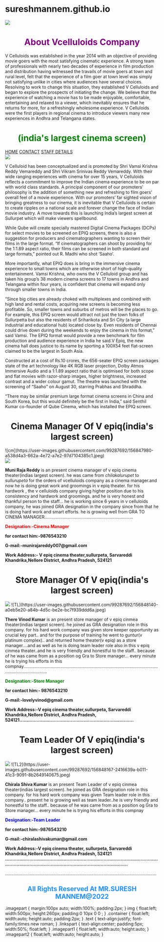 # sureshmannem.github.io
<html>
<head>
<title>my web application</title>
<link href="suresh2ndmarch.css" rel="stylesheet" type="text/css">
<body>
<img src="https://cdn3.ticketnew.com/partners/img/VCelluloids/logo.png"/>
<center><h1 style="color:purple;" "center">About Vcelluloids Company</h1></center>
<p>V Celluloids was established in the year 2014 with an objective of providing movie goers with the most satisfying cinematic experience. A strong team of professionals with nearly two decades of experience in film production and distribution having witnessed the travails of movie goers at town and rural level, felt that the experience of a film goer at town level was simply not satisfying unlike in cities where audiences have several choices. Resolving to work to change this situation, they established V Celluloids and began to explore the prospects of initiating the change. We believe that the experience of watching a movie has to be made enjoyable, comfortable, entertaining and relaxed to a viewer, which inevitably ensures that he returns for more, for a refreshingly wholesome experience. V Celluloids were the first players in regional cinema to introduce viewers many new experiences in Andhra and Telangana states.

</p>

<P><center><h1 style="color:green">(india's largest cinema screen)</h1></h1></center>
<div class="linkspart">
<a href="home.html">HOME</a>
<a href="contact.html">CONTACT</a>
<a href="staff details.html">STAFF DETAILS</a>
</div>

<div class="imagepart">
<img src="https://english.cdn.zeenews.com/sites/default/files/2019/08/30/815223-theatre.jpg"/>
</div>
<div class="text">
<p>V Celluloid has been conceptualized and is promoted by Shri Vamsi Krishna Reddy Vemareddy and Shri Vikram Srinivas Reddy Vemareddy. With their wide ranging experiences with cinema for over 15 years, V Celluloids reflects a commitment to improve the Indian cinema experience to be on par with world class standards. A principal component of our promoters’ philosophy is the addition of something new and refreshing to film goers’ overall feel of a movie experience. With our promoters’ far sighted vision of bringing greatness to our cinema, it is inevitable that V Celluloids is certain to create ripples on a national scale and forever change the face of Indian movie industry. A move towards this is launching India’s largest screen at Sullurpet which will make viewers spellbound.
</p>
<p>While Qube will create specially mastered Digital Cinema Packages (DCPs) for select movies to be screened on EPIQ screens, there is also a suggestion for producers and cinematographers wanting to screen their films in the large format. “If cinematographers can shoot by providing for the 1:1.89 aspect ratio, their films can be screened in both standard and large formats,” pointed out R. Madhi who shot ‘Saaho’.

More importantly, what EPIQ does is bring in the immersive cinema experience to small towns which are otherwise short of high-quality entertainment. Vamsi Krishna, who owns the V Celluloid group and has taken his group’s 38 modern cinema screens to 17 towns in Andhra and Telangana within four years, is confident that cinema will expand only through smaller towns in India.

“Since big cities are already choked with multiplexes and combined with high land and rental costs, acquiring new screens is becoming less profitable. So, smaller towns and suburbs of metros will be the places to go. For example, this EPIQ screen would attract not just the town folks of Sullurpetta but also the residents of Sriharikota and Sri City (a large industrial and educational hub) located close by. Even residents of Chennai could drive down during the weekends to enjoy the cinema in this format,” said Vamsi. The EPIQ format would provide a new benchmark for film production and audience experience in India he said.V Epiq, the new cinema hall does justice to its name by sporting a 100X54 feet flat-screen claimed to be the largest in South Asia.

Constructed at a cost of Rs.10 crores, the 656-seater EPIQ screen packages state of the art technology like 4K RGB laser projection, Dolby Atmos Immersive Audio and a 1:1.89 aspect ratio that is optimised for both scope and flat movies with razor-sharp images, higher brightness, increased contrast and a wider colour gamut. The theatre was launched with the screening of “Saaho” on August 30, starring Prabhas and Shraddha.

“There may be similar premium large format cinema screens in China and South Korea, but this would definitely be the first in India,” said Senthil Kumar co-founder of Qube Cinema, which has installed the EPIQ screen.

</p>
</div>
<center><h1 style="color:rgb">Cinema Manager Of V epiq(india's largest screen)</h1></center>
![cm](https://user-images.githubusercontent.com/99287692/156847980-a538d4a3-662a-4e72-a7e2-97d7104385c1.jpeg)

<div class="container">
<img src="C:\Users\Admin\Downloads\cm.jpeg"/>
<p><b>Muni Raja Reddy</b> is an present cinema manager of v epiq cinema theater(indias largest screen). he was came from <i> chilakalurupet</i> to <i> sullurupeta</i> for the orders of vcelluloids company as a cinema manager.and now he is doing great work and groomings in v epiq theater. for his hardwork , the v celluloids company giving higher position due to his consistency and hardwork and groomings. and he is very honest and thankful person to the staff...
he is working since 6 years in v celluloids company, he was joined GRA designation in the company since from that he is doing hard work and smart efforts. he is  growing well from GRA TO CINEMA MANAGER........................................................................
</p>
<p><b style="color:red">Designation:-Cinema Manager</b></p>
<p><b>for contact him:-9876543210</b></p>
<p><b>G-mail:-munirajareddy007@gmail.com</b></p>
<p><b>Work Address:- V epiq cinema theater,sullurpeta, Sarvareddi Khandrika,Nellore District, Andhra Pradesh, 524121</b></p>
<center><h1 style="color:rgb">Store Manager Of V epiq(india's largest screen)</h1></center>
<div class="imagepart1">
<img src="C:\Users\Admin\Downloads\TL.jpeg"/>
  ![TL](https://user-images.githubusercontent.com/99287692/156848140-a0eb5e20-a84b-4d5c-be2e-bc7f939ddd6a.jpeg)

</div>
<p><b>There Vinod Kumar</b> is an present store manager of v epiq cinmea theater(indias largest screen). he joined as GRA designation role in this company. for his hard work company was given store keeper opportunity as crucial key part.. and for the purpose of training he went to guntur(v platinum complex).. and returned home theater(v epiq) as a store manager....and as well as he is doing team leader role also in this v epiq cinmea theater..and he is very friendly and honestful to the staff.. because of he  was came from as a position og Gra to Store manager... every minute he is trying his efforts in this compnay...............................................................................................................................................
<p><b style="color:green">Designation:-Store Manager</b></p>
<p><b>for contact him:- 9876543210</b></p>
<p><b>G-mail:-lovelyvinod@gmail.com</b></p>
<p><b>Work Address:-V epiq cinema theater,sullurpeta, Sarvareddi Khandrika,Nellore District, Andhra Pradesh, 524121................................................................................</b></p>

<center><h1 style="color:rgb">Team Leader Of V epiq(india's largest screen)</h1></center><div class="imagepart2">
<img src="C:\Users\Admin\Downloads\TL2.jpeg"/>
  ![TL2](https://user-images.githubusercontent.com/99287692/156848167-2416639a-b011-41c3-9091-8b2649140675.jpeg)

</div>
<p><b>Chirala Shiva Kumar</b> is an present Team Leader of v epiq cinmea theater(indias largest screen). he joined as GRA designation role in this company. for his hard work company was given Team leader role in this company.. present he is growing well as team leader..he is very friendly and honestful to the staff.. because of he  was came from as a position og Gra to Store manager... every minute he is trying his efforts in this compnay</p>
<p><b style="color:blue">Designation:-Team Leader</b></p>
<p><b>for contact him:-9876543210</b></p>
<p><b>G-mail:-chiralashivakumar@gmail.com</b></p>
<p><b>Work Address:-V epiq cinema theater, sullurpeta, Sarvareddi Khandrika,Nellore District, Andhra Pradesh, 524121 .................................................................................................................................................................................................</b></p>
<div class=footer>
<p>...........................................................................................................................
<center><p><h2 style="color:DodgerBlue">All Rights Reserved At MR.SURESH MANNEM@2022</h2></p></center>
</div>

.imagepart
{
margin:100px auto;
width:100%;
padding:2px;
}
img
{
float:left;
width:500px;
height:260px;
padding:0 10px 0 0 ;
}
.container
{
float:left;
width:auto;
height:auto;
padding:2px;
}
.text
{
text-align:justify;
font-family:times new roman;
}
.linkspart
{
text-align:center;
padding:5px;
width:50%;
float:left;
}
.imagepart1
{
float:left;
width:auto;
height:auto;
}
.imagepart2
{
float:left;
width:auto;
height:auto;
}
